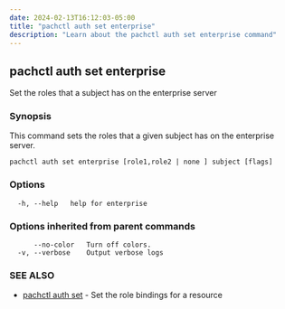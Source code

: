 ```yaml
---
date: 2024-02-13T16:12:03-05:00
title: "pachctl auth set enterprise"
description: "Learn about the pachctl auth set enterprise command"
---
```


## pachctl auth set enterprise

Set the roles that a subject has on the enterprise server

### Synopsis

This command sets the roles that a given subject has on the enterprise server.

```
pachctl auth set enterprise [role1,role2 | none ] subject [flags]
```

### Options

```
  -h, --help   help for enterprise
```

### Options inherited from parent commands

```
      --no-color   Turn off colors.
  -v, --verbose    Output verbose logs
```

### SEE ALSO

* [pachctl auth set](../pachctl_auth_set)	 - Set the role bindings for a resource

